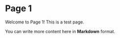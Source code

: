 # Page 1

Welcome to Page 1! This is a test page.

You can write more content here in **Markdown** format.
